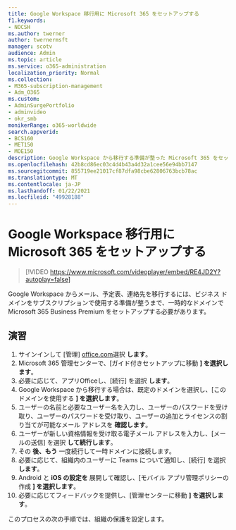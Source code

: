 ```yaml
---
title: Google Workspace 移行用に Microsoft 365 をセットアップする
f1.keywords:
- NOCSH
ms.author: twerner
author: twernermsft
manager: scotv
audience: Admin
ms.topic: article
ms.service: o365-administration
localization_priority: Normal
ms.collection:
- M365-subscription-management
- Adm_O365
ms.custom:
- AdminSurgePortfolio
- adminvideo
- okr_smb
monikerRange: o365-worldwide
search.appverid:
- BCS160
- MET150
- MOE150
description: Google Workspace から移行する準備が整った Microsoft 365 をセットアップする方法について説明します。
ms.openlocfilehash: 42b8cd86ec03c4d4b43a4d32a1cee56e94bb7147
ms.sourcegitcommit: 855719ee21017cf87dfa98cbe62806763bcb78ac
ms.translationtype: MT
ms.contentlocale: ja-JP
ms.lasthandoff: 01/22/2021
ms.locfileid: "49928188"
---
```

# <a name="set-up-microsoft-365-for-google-workspace-migration"></a>Google Workspace 移行用に Microsoft 365 をセットアップする

> [!VIDEO https://www.microsoft.com/videoplayer/embed/RE4JD2Y?autoplay=false]

Google Workspace からメール、予定表、連絡先を移行するには、ビジネス ドメインをサブスクリプションで使用する準備が整うまで、一時的なドメインで Microsoft 365 Business Premium をセットアップする必要があります。

## <a name="try-it"></a>演習 

1. サインインして [管理] [office.com](https://office.com)選択 **します**。
1. Microsoft 365 管理センターで、[ガイド付きセットアップに移動 **] を選択します**。 
1. 必要に応じて、アプリOfficeし、[続行] を選択 **します**。 
1. Google Workspace から移行する場合は、既定のドメインを選択し、[このドメインを使用する **] を選択します**。 
1. ユーザーの名前と必要なユーザー名を入力し、ユーザーのパスワードを受け取り、ユーザーのパスワードを受け取り、ユーザーの追加とライセンスの割り当てが可能なメール アドレスを **確認します**。 
1. ユーザーが新しい資格情報を受け取る電子メール アドレスを入力し、[メールの送信] を選択 **して続行します**。
1. その **後、もう** 一度続行して一時ドメインに接続します。 
1. 必要に応じて、組織内のユーザーに Teams について通知し、[続行] を選択 **します**。
1. Android と **iOS の設定を** 展開して確認し、[モバイル アプリ管理ポリシーの作成 **] を選択します**。
1. 必要に応じてフィードバックを提供し、[管理センターに移動 **] を選択します**。

このプロセスの次の手順では、組織の保護を設定します。